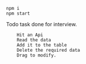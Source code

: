 ```
npm i
npm start
```

Todo task done for interview.
``` 
    Hit an Api
    Read the data
    Add it to the table
    Delete the required data
    Drag to modify.
```
